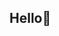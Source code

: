 ## Hello👋


<!--
**m6767/m6767** is a ✨ _special_ ✨ repository because its `README.md` (this file) appears on your GitHub profile.

**Skills**

[![My Skills](https://skillicons.dev/icons?i=)](https://skillicons.dev)

Here are some ideas to get you started:

- 🔭 I’m currently working on ...
- 🌱 I’m currently learning ...
- 👯 I’m looking to collaborate on ...
- 🤔 I’m looking for help with ...
- 💬 Ask me about ...
- 📫 How to reach me: ...
- 😄 Pronouns: ...
- ⚡ Fun fact: ...
-->
